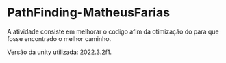 # PathFinding-MatheusFarias

A atividade consiste em melhorar o codigo afim da otimização do para que fosse encontrado o melhor caminho.

Versão da unity utilizada: 2022.3.2f1.
